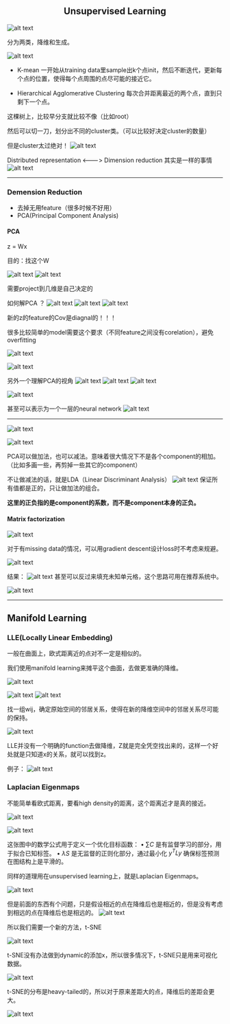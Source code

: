 ## <center> Unsupervised Learning </center>
![alt text](image.png)

分为两类，降维和生成。

![alt text](image-1.png)

- K-mean
一开始从training data里sample出k个点init，然后不断迭代，更新每个点的位置，使得每个点周围的点尽可能的接近它。


- Hierarchical Agglomerative Clustering
每次合并距离最近的两个点，直到只剩下一个点。

这棵树上，比较早分支就比较不像（比如root）

然后可以切一刀，划分出不同的cluster类。（可以比较好决定cluster的数量）


但是cluster太过绝对！
![alt text](image-2.png)

Distributed representation <---> Dimension reduction
其实是一样的事情
![alt text](image-3.png)


---

### Demension Reduction

- 去掉无用feature（很多时候不好用）
- PCA(Principal Component Analysis)

#### PCA

z = Wx

目的：找这个W

![alt text](image-5.png)
![alt text](image-7.png)

需要project到几维是自己决定的

如何解PCA ？
![alt text](image-8.png)
![alt text](image-9.png)
![alt text](image-10.png)

新的z的feature的Cov是diagnal的！！！

很多比较简单的model需要这个要求（不同feature之间没有corelation），避免overfitting

![alt text](image-11.png)

![alt text](image-12.png)



另外一个理解PCA的视角
![alt text](image-13.png)
![alt text](image-15.png)
![alt text](image-16.png)

![alt text](image-14.png)

甚至可以表示为一个一层的neural network
![alt text](image-17.png)

----

![alt text](image-18.png)



![alt text](image-19.png)

PCA可以做加法，也可以减法。意味着很大情况下不是各个component的相加。（比如多画一些，再剪掉一些其它的component）

不让做减法的话，就是LDA（Linear Discriminant Analysis）
![alt text](image-20.png)
保证所有值都是正的，只让做加法的组合。

**这里的正负指的是component的系数，而不是component本身的正负。**

#### Matrix factorization
![alt text](image-21.png)

对于有missing data的情况，可以用gradient descent设计loss时不考虑来规避。

![alt text](image-22.png)


结果：
![alt text](image-23.png)
甚至可以反过来填充未知单元格，这个思路可用在推荐系统中。

![alt text](image-24.png)

---

## Manifold Learning

### LLE(Locally Linear Embedding)

一般在曲面上，欧式距离近的点对不一定是相似的。

我们使用manifold learning来摊平这个曲面，去做更准确的降维。

![alt text](image-25.png)

![alt text](image-26.png)
![alt text](image-27.png)

找一组wij，确定原始空间的邻居关系，使得在新的降维空间中的邻居关系尽可能的保持。

![alt text](image-28.png)

LLE并没有一个明确的function去做降维，Z就是完全凭空找出来的，这样一个好处就是只知道x的关系，就可以找到z。

例子：
![alt text](image-29.png)

### Laplacian Eigenmaps

不能简单看欧式距离，要看high density的距离，这个距离近才是真的接近。


![alt text](image-30.png)


![alt text](image-31.png)

这张图中的数学公式用于定义一个优化目标函数：
	•	 $\sum C$  是有监督学习的部分，用于拟合已知标签。
	•	 $\lambda S$  是无监督的正则化部分，通过最小化  $y^TLy$  确保标签预测在图结构上是平滑的。

同样的道理用在unsupervised learning上，就是Laplacian Eigenmaps。

![alt text](image-32.png)


但是前面的东西有个问题，只是假设相近的点在降维后也是相近的，但是没有考虑到相远的点在降维后也是相远的。
![alt text](image-33.png)

所以我们需要一个新的方法，t-SNE

![alt text](image-34.png)

t-SNE没有办法做到dynamic的添加x，所以很多情况下，t-SNE只是用来可视化数据。

![alt text](image-35.png)

t-SNE的分布是heavy-tailed的，所以对于原来差距大的点，降维后的差距会更大。

![alt text](image-36.png)
